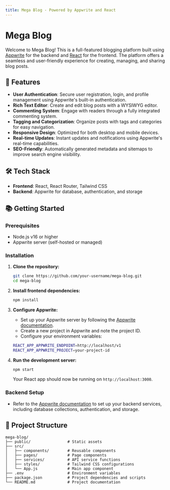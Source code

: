 ```yaml
---
title: Mega Blog - Powered by Appwrite and React
---
```


# Mega Blog

Welcome to Mega Blog! This is a full-featured blogging platform built using [Appwrite](https://appwrite.io/) for the backend and [React](https://reactjs.org/) for the frontend. The platform offers a seamless and user-friendly experience for creating, managing, and sharing blog posts.

## 🚀 Features

- **User Authentication**: Secure user registration, login, and profile management using Appwrite's built-in authentication.
- **Rich Text Editor**: Create and edit blog posts with a WYSIWYG editor.
- **Commenting System**: Engage with readers through a fully integrated commenting system.
- **Tagging and Categorization**: Organize posts with tags and categories for easy navigation.
- **Responsive Design**: Optimized for both desktop and mobile devices.
- **Real-time Updates**: Instant updates and notifications using Appwrite's real-time capabilities.
- **SEO-Friendly**: Automatically generated metadata and sitemaps to improve search engine visibility.

## 🛠️ Tech Stack

- **Frontend**: React, React Router, Tailwind CSS
- **Backend**: Appwrite for database, authentication, and storage

## 📚 Getting Started

### Prerequisites

- Node.js v16 or higher
- Appwrite server (self-hosted or managed)


### Installation

1. **Clone the repository:**

    ```bash
    git clone https://github.com/your-username/mega-blog.git
    cd mega-blog
    ```

2. **Install frontend dependencies:**

    ```bash
    npm install
    ```

3. **Configure Appwrite:**

    - Set up your Appwrite server by following the [Appwrite documentation](https://appwrite.io/docs).
    - Create a new project in Appwrite and note the project ID.
    - Configure your environment variables:

    ```bash
    REACT_APP_APPWRITE_ENDPOINT=http://localhost/v1
    REACT_APP_APPWRITE_PROJECT=your-project-id
    ```

4. **Run the development server:**

    ```bash
    npm start
    ```

    Your React app should now be running on `http://localhost:3000`.

### Backend Setup

- Refer to the [Appwrite documentation](https://appwrite.io/docs) to set up your backend services, including database collections, authentication, and storage.

## 🧩 Project Structure

```plaintext
mega-blog/
├── public/                # Static assets
├── src/
│   ├── components/        # Reusable components
│   ├── pages/             # Page components
│   ├── services/          # API service functions
│   ├── styles/            # Tailwind CSS configurations
│   └── App.js             # Main app component
├── .env                   # Environment variables
├── package.json           # Project dependencies and scripts
└── README.md              # Project documentation
